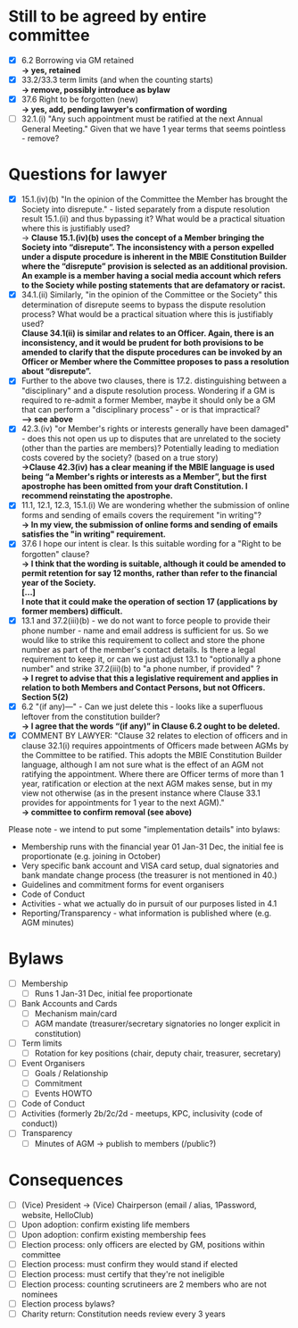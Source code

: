 # Still to be agreed by entire committee

- [x] 6.2 Borrowing via GM retained<br> **-> yes, retained**
- [x] 33.2/33.3 term limits (and when the counting starts)<br> **-> remove, possibly
      introduce as bylaw**
- [x] 37.6 Right to be forgotten (new)<br> **-> yes, add, pending lawyer's confirmation
      of wording**
- [ ] 32.1.(i) "Any such appointment must be ratified at the next Annual General
      Meeting." Given that we have 1 year terms that seems pointless - remove?

# Questions for lawyer

- [x] 15.1.(iv)(b) "In the opinion of the Committee the Member has brought the Society
      into disrepute." - listed separately from a dispute resolution result 15.1.(ii)
      and thus bypassing it? What would be a practical situation where this is
      justifiably used?<br> -> **Clause 15.1.(iv)(b) uses the concept of a Member
      bringing the Society into “disrepute”. The inconsistency with a person expelled
      under a dispute procedure is inherent in the MBIE Constitution Builder where the
      “disrepute” provision is selected as an additional provision. An example is a
      member having a social media account which refers to the Society while posting
      statements that are defamatory or racist.**
- [x] 34.1.(ii) Similarly, "in the opinion of the Committee or the Society" this
      determination of disrepute seems to bypass the dispute resolution process? What
      would be a practical situation where this is justifiably used?<br> **Clause
      34.1(ii) is similar and relates to an Officer. Again, there is an inconsistency,
      and it would be prudent for both provisions to be amended to clarify that the
      dispute procedures can be invoked by an Officer or Member where the Committee
      proposes to pass a resolution about “disrepute”.**
- [x] Further to the above two clauses, there is 17.2. distinguishing between a
      "disciplinary" and a dispute resolution process. Wondering if a GM is required to
      re-admit a former Member, maybe it should only be a GM that can perform a
      "disciplinary process" - or is that impractical?<br> **--> see above**
- [x] 42.3.(iv) "or Member's rights or interests generally have been damaged" - does
      this not open us up to disputes that are unrelated to the society (other than the
      parties are members)? Potentially leading to mediation costs covered by the
      society? (based on a true story)<br> **->Clause 42.3(iv) has a clear meaning if
      the MBIE language is used being “a Member's rights or interests as a Member”, but
      the first apostrophe has been omitted from your draft Constitution. I recommend
      reinstating the apostrophe.**
- [x] 11.1, 12.1, 12.3, 15.1.(i) We are wondering whether the submission of online forms
      and sending of emails covers the requirement "in writing"?<br> **-> In my view,
      the submission of online forms and sending of emails satisfies the "in writing"
      requirement.**
- [x] 37.6 I hope our intent is clear. Is this suitable wording for a "Right to be
      forgotten" clause?<br> **-> I think that the wording is suitable, although it
      could be amended to permit retention for say 12 months, rather than refer to the
      financial year of the Society. <br> [...] <br> I note that it could make the
      operation of section 17 (applications by former members) difficult.**
- [x] 13.1 and 37.2(iii)(b) - we do not want to force people to provide their phone
      number - name and email address is sufficient for us. So we would like to strike
      this requirement to collect and store the phone number as part of the member's
      contact details. Is there a legal requirement to keep it, or can we just adjust
      13.1 to "optionally a phone number" and strike 37.2(iii)(b) to "a phone number, if
      provided" ?<br> **-> I regret to advise that this a legislative requirement and
      applies in relation to both Members and Contact Persons, but not Officers. Section
      5(2)**
- [x] 6.2 "(if any)—" - Can we just delete this - looks like a superfluous leftover from
      the constitution builder?<br> **-> I agree that the words “(if any)” in Clause 6.2
      ought to be deleted.**
- [x] COMMENT BY LAWYER: "Clause 32 relates to election of officers and in clause
      32.1(i) requires appointments of Officers made between AGMs by the Committee to be
      ratified. This adopts the MBIE Constitution Builder language, although I am not
      sure what is the effect of an AGM not ratifying the appointment. Where there are
      Officer terms of more than 1 year, ratification or election at the next AGM makes
      sense, but in my view not otherwise (as in the present instance where Clause 33.1
      provides for appointments for 1 year to the next AGM)."<br> **-> committee to
      confirm removal (see above)**

Please note - we intend to put some "implementation details" into bylaws:

- Membership runs with the financial year 01 Jan-31 Dec, the initial fee is
  proportionate (e.g. joining in October)
- Very specific bank account and VISA card setup, dual signatories and bank mandate
  change process (the treasurer is not mentioned in 40.)
- Guidelines and commitment forms for event organisers
- Code of Conduct
- Activities - what we actually do in pursuit of our purposes listed in 4.1
- Reporting/Transparency - what information is published where (e.g. AGM minutes)

# Bylaws

- [ ] Membership
  - [ ] Runs 1 Jan-31 Dec, initial fee proportionate
- [ ] Bank Accounts and Cards
  - [ ] Mechanism main/card
  - [ ] AGM mandate (treasurer/secretary signatories no longer explicit in constitution)
- [ ] Term limits
  - [ ] Rotation for key positions (chair, deputy chair, treasurer, secretary)
- [ ] Event Organisers
  - [ ] Goals / Relationship
  - [ ] Commitment
  - [ ] Events HOWTO
- [ ] Code of Conduct
- [ ] Activities (formerly 2b/2c/2d - meetups, KPC, inclusivity (code of conduct))
- [ ] Transparency
  - [ ] Minutes of AGM -> publish to members (/public?)

# Consequences

- [ ] (Vice) President -> (Vice) Chairperson (email / alias, 1Password, website,
      HelloClub)
- [ ] Upon adoption: confirm existing life members
- [ ] Upon adoption: confirm existing membership fees
- [ ] Election process: only officers are elected by GM, positions within committee
- [ ] Election process: must confirm they would stand if elected
- [ ] Election process: must certify that they're not ineligible
- [ ] Election process: counting scrutineers are 2 members who are not nominees
- [ ] Election process bylaws?
- [ ] Charity return: Constitution needs review every 3 years
